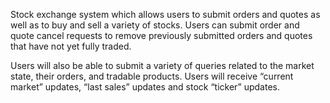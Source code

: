 Stock exchange system which allows users to submit orders and quotes as well as to buy and sell a variety of stocks. Users can submit order and quote cancel requests to remove previously submitted orders and quotes that have not yet fully traded. 

Users will also be able to submit a variety of queries related to the market state, their orders, and tradable products. Users will receive “current market” updates, “last sales” updates and stock “ticker” updates.
